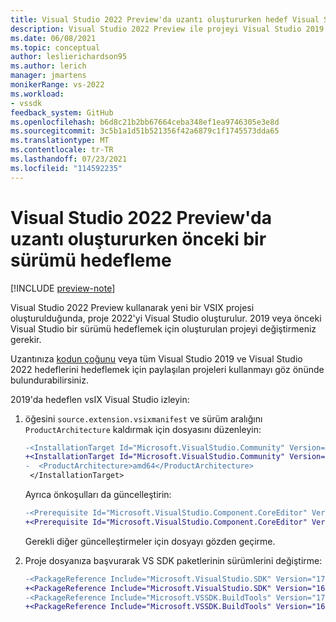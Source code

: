 ```yaml
---
title: Visual Studio 2022 Preview'da uzantı oluştururken hedef Visual Studio 2019
description: Visual Studio 2022 Preview ile projeyi Visual Studio 2019 ile Visual Studio öğrenin.
ms.date: 06/08/2021
ms.topic: conceptual
author: leslierichardson95
ms.author: lerich
manager: jmartens
monikerRange: vs-2022
ms.workload:
- vssdk
feedback_system: GitHub
ms.openlocfilehash: b6d8c21b2bb67664ceba348ef1ea9746305e3e8d
ms.sourcegitcommit: 3c5b1a1d51b521356f42a6879c1f1745573dda65
ms.translationtype: MT
ms.contentlocale: tr-TR
ms.lasthandoff: 07/23/2021
ms.locfileid: "114592235"
---
```

# <a name="target-a-previous-version-when-creating-an-extension-in-visual-studio-2022-preview"></a>Visual Studio 2022 Preview'da uzantı oluştururken önceki bir sürümü hedefleme

[!INCLUDE [preview-note](../includes/preview-note.md)]

Visual Studio 2022 Preview kullanarak yeni bir VSIX projesi oluşturulduğunda, proje 2022'yi Visual Studio oluşturulur. 2019 veya önceki Visual Studio bir sürümü hedeflemek için oluşturulan projeyi değiştirmeniz gerekir.

Uzantınıza [kodun çoğunu](update-visual-studio-extension.md#use-shared-projects-for-multi-targeting) veya tüm Visual Studio 2019 ve Visual Studio 2022 hedeflerini hedeflemek için paylaşılan projeleri kullanmayı göz önünde bulundurabilirsiniz.

2019'da hedeflen vsIX Visual Studio izleyin:

1. öğesini `source.extension.vsixmanifest` ve sürüm aralığını `ProductArchitecture` kaldırmak için dosyasını düzenleyin:

    ```diff
    -<InstallationTarget Id="Microsoft.VisualStudio.Community" Version="[17.0,18.0)">
    +<InstallationTarget Id="Microsoft.VisualStudio.Community" Version="[16.0,17.0)">
    -  <ProductArchitecture>amd64</ProductArchitecture>
     </InstallationTarget>
    ```

   Ayrıca önkoşulları da güncelleştirin:

    ```diff
    -<Prerequisite Id="Microsoft.VisualStudio.Component.CoreEditor" Version="[17.0,18.0)" DisplayName="Visual Studio core editor" />
    +<Prerequisite Id="Microsoft.VisualStudio.Component.CoreEditor" Version="[16.0,17.0)" DisplayName="Visual Studio core editor" />
    ```

    Gerekli diğer güncelleştirmeler için dosyayı gözden geçirme.

1. Proje dosyanıza başvurarak VS SDK paketlerinin sürümlerini değiştirme:

    ```diff
    -<PackageReference Include="Microsoft.VisualStudio.SDK" Version="17.0.0-preview.1" />
    +<PackageReference Include="Microsoft.VisualStudio.SDK" Version="16.0.206" />
    -<PackageReference Include="Microsoft.VSSDK.BuildTools" Version="17.0.63-preview.1" />
    +<PackageReference Include="Microsoft.VSSDK.BuildTools" Version="16.10.32" />
    ```
